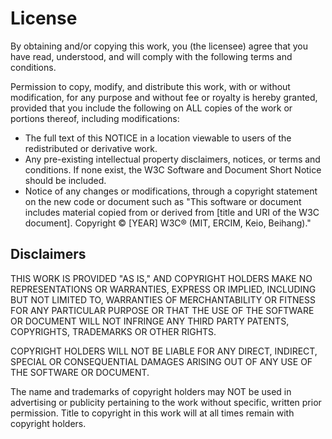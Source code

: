 # License

By obtaining and/or copying this work, you (the licensee) agree that you have read, understood, and will comply with the following terms and conditions.

Permission to copy, modify, and distribute this work, with or without modification, for any purpose and without fee or royalty is hereby granted, provided that you include the following on ALL copies of the work or portions thereof, including modifications:

- The full text of this NOTICE in a location viewable to users of the redistributed or derivative work.
- Any pre-existing intellectual property disclaimers, notices, or terms and conditions. If none exist, the W3C Software and Document Short Notice should be included.
- Notice of any changes or modifications, through a copyright statement on the new code or document such as "This software or document includes material copied from or derived from [title and URI of the W3C document]. Copyright © [YEAR] W3C® (MIT, ERCIM, Keio, Beihang)." 

## Disclaimers

THIS WORK IS PROVIDED "AS IS," AND COPYRIGHT HOLDERS MAKE NO REPRESENTATIONS OR WARRANTIES, EXPRESS OR IMPLIED, INCLUDING BUT NOT LIMITED TO, WARRANTIES OF MERCHANTABILITY OR FITNESS FOR ANY PARTICULAR PURPOSE OR THAT THE USE OF THE SOFTWARE OR DOCUMENT WILL NOT INFRINGE ANY THIRD PARTY PATENTS, COPYRIGHTS, TRADEMARKS OR OTHER RIGHTS.

COPYRIGHT HOLDERS WILL NOT BE LIABLE FOR ANY DIRECT, INDIRECT, SPECIAL OR CONSEQUENTIAL DAMAGES ARISING OUT OF ANY USE OF THE SOFTWARE OR DOCUMENT.

The name and trademarks of copyright holders may NOT be used in advertising or publicity pertaining to the work without specific, written prior permission. Title to copyright in this work will at all times remain with copyright holders.
